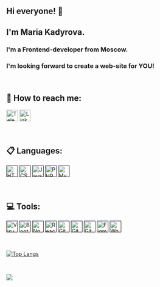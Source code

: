 ## Hi everyone! 👋

## I'm Maria Kadyrova.

### I'm a Frontend-developer from Moscow.
### I'm looking forward to create a web-site for YOU!

<br />

## 📲 How to reach me:

[<img align="space-between" height="30" alt="Telegram" src="https://img.shields.io/badge/Telegram-2CA5E0?style=for-the-badge&logo=telegram&logoColor=white" />](https://t.me/agish_m)
[<img align="space-between" height="30" alt="LinkedIn" src="https://img.shields.io/badge/linkedin-%230077B5.svg?style=for-the-badge&logo=linkedin&logoColor=white" />](https://www.linkedin.com/in/%D0%BC%D0%B0%D1%80%D0%B8%D1%8F-%D0%BA%D0%B0%D0%B4%D1%8B%D1%80%D0%BE%D0%B2%D0%B0-8b161b210/)



<br />

## 📋 Languages:

[<img align="space-between" height="30" alt="HTML5" src="https://img.shields.io/badge/html5-%23E34F26.svg?style=for-the-badge&logo=html5&logoColor=white" />]()
[<img align="space-between" height="30" alt="CSS3" src="https://img.shields.io/badge/css3-%231572B6.svg?style=for-the-badge&logo=css3&logoColor=white" />]()
[<img align="space-between" height="30" alt="JavaScript" src="https://img.shields.io/badge/javascript-%23323330.svg?style=for-the-badge&logo=javascript&logoColor=%23F7DF1E" />]()
[<img align="space-between" height="30" alt="PHP" src="https://img.shields.io/badge/php-%23777BB4.svg?style=for-the-badge&logo=php&logoColor=white" />]()
[<img align="space-between" height="30" alt="MySQL" src="https://img.shields.io/badge/mysql-%2300f.svg?style=for-the-badge&logo=mysql&logoColor=white" />]()

<br />

## 💻 Tools:

[<img align="space-between" height="30" alt="Visual Studio Code" src="https://img.shields.io/badge/Visual%20Studio%20Code-0078d7.svg?style=for-the-badge&logo=visual-studio-code&logoColor=white" />]()
[<img align="space-between" height="30" alt="Bootstrap" src="https://img.shields.io/badge/bootstrap-%238511FA.svg?style=for-the-badge&logo=bootstrap&logoColor=white" />]()
[<img align="space-between" height="30" alt="NodeJS" src="https://img.shields.io/badge/node.js-6DA55F?style=for-the-badge&logo=node.js&logoColor=white" />]()
[<img align="space-between" height="30" alt="React" src="https://img.shields.io/badge/react-%2320232a.svg?style=for-the-badge&logo=react&logoColor=%2361DAFB" />]()
[<img align="space-between" height="30" alt="Git" src="https://img.shields.io/badge/git-%23F05033.svg?style=for-the-badge&logo=git&logoColor=white" />]()
[<img align="space-between" height="30" alt="GitHub" src="https://img.shields.io/badge/github-%23121011.svg?style=for-the-badge&logo=github&logoColor=white" />]()
[<img align="space-between" height="30" alt="GitLab" src="https://img.shields.io/badge/gitlab-%23181717.svg?style=for-the-badge&logo=gitlab&logoColor=white" />]()
[<img align="space-between" height="30" alt="Figma" src="https://img.shields.io/badge/figma-%23F24E1E.svg?style=for-the-badge&logo=figma&logoColor=white" />]()
[<img align="space-between" height="30" alt="WordPress" src="https://img.shields.io/badge/WordPress-%23117AC9.svg?style=for-the-badge&logo=WordPress&logoColor=white" />]()

<br />

[![Top Langs](https://github-readme-stats.vercel.app/api/top-langs/?username=agishe&layout=compact&theme=vision-friendly-dark&hide=Hack)](https://github.com/anuraghazra/github-readme-stats)

<br />

![](https://komarev.com/ghpvc/?username=agishe&color=red&style=flat)

<!--
**agishe/agishe** is a ✨ _special_ ✨ repository because its `README.md` (this file) appears on your GitHub profile.

Here are some ideas to get you started:

- 🔭 I’m currently working on ...
- 🌱 I’m currently learning ...
- 👯 I’m looking to collaborate on ...
- 🤔 I’m looking for help with ...
- 💬 Ask me about ...
- 📫 How to reach me: ...
- 😄 Pronouns: ...
- ⚡ Fun fact: ...
-->
